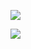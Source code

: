 
![](https://github-readme-stats.vercel.app/api?username=mhuig&show_icons=true)


![](https://github-readme-stats.vercel.app/api/top-langs/?username=mhuig&hide=html)



<!--
**MHuiG/MHuiG** is a ✨ _special_ ✨ repository because its `README.md` (this file) appears on your GitHub profile.

Here are some ideas to get you started:

- 🔭 I’m currently working on ...
- 🌱 I’m currently learning ...
- 👯 I’m looking to collaborate on ...
- 🤔 I’m looking for help with ...
- 💬 Ask me about ...
- 📫 How to reach me: ...
- 😄 Pronouns: ...
- ⚡ Fun fact: ...
-->
